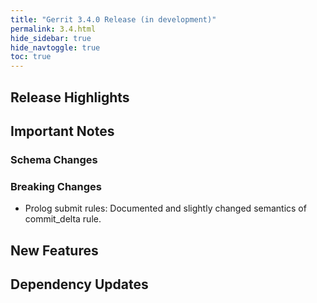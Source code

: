 ```yaml
---
title: "Gerrit 3.4.0 Release (in development)"
permalink: 3.4.html
hide_sidebar: true
hide_navtoggle: true
toc: true
---
```

## Release Highlights
## Important Notes
### Schema Changes
### Breaking Changes

* Prolog submit rules: Documented and slightly changed semantics of
  commit_delta rule.

## New Features
## Dependency Updates
